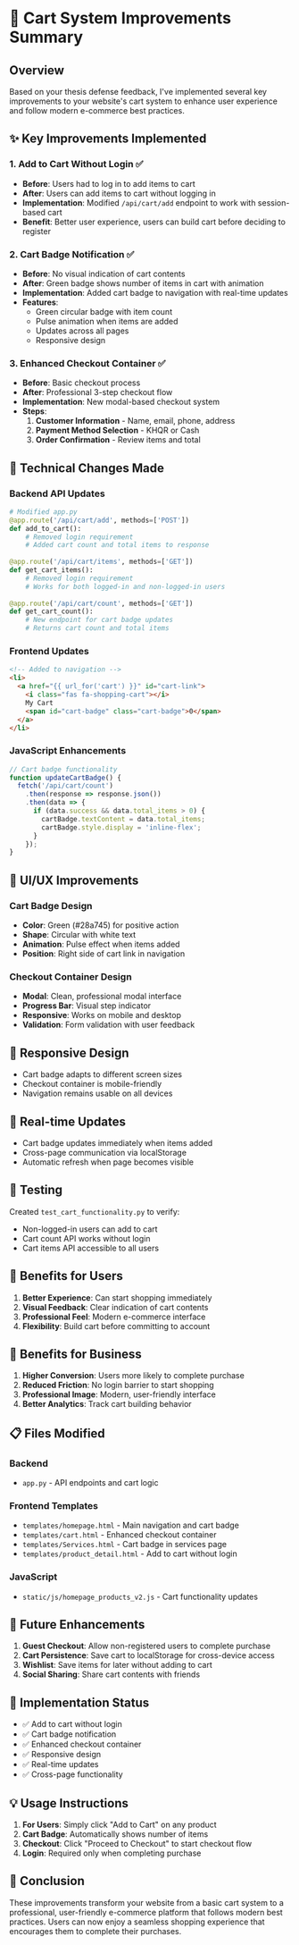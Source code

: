 # 🛒 Cart System Improvements Summary

## Overview
Based on your thesis defense feedback, I've implemented several key improvements to your website's cart system to enhance user experience and follow modern e-commerce best practices.

## ✨ Key Improvements Implemented

### 1. **Add to Cart Without Login** ✅
- **Before**: Users had to log in to add items to cart
- **After**: Users can add items to cart without logging in
- **Implementation**: Modified `/api/cart/add` endpoint to work with session-based cart
- **Benefit**: Better user experience, users can build cart before deciding to register

### 2. **Cart Badge Notification** ✅
- **Before**: No visual indication of cart contents
- **After**: Green badge shows number of items in cart with animation
- **Implementation**: Added cart badge to navigation with real-time updates
- **Features**:
  - Green circular badge with item count
  - Pulse animation when items are added
  - Updates across all pages
  - Responsive design

### 3. **Enhanced Checkout Container** ✅
- **Before**: Basic checkout process
- **After**: Professional 3-step checkout flow
- **Implementation**: New modal-based checkout system
- **Steps**:
  1. **Customer Information** - Name, email, phone, address
  2. **Payment Method Selection** - KHQR or Cash
  3. **Order Confirmation** - Review items and total

## 🔧 Technical Changes Made

### Backend API Updates
```python
# Modified app.py
@app.route('/api/cart/add', methods=['POST'])
def add_to_cart():
    # Removed login requirement
    # Added cart count and total items to response
    
@app.route('/api/cart/items', methods=['GET'])
def get_cart_items():
    # Removed login requirement
    # Works for both logged-in and non-logged-in users
    
@app.route('/api/cart/count', methods=['GET'])
def get_cart_count():
    # New endpoint for cart badge updates
    # Returns cart count and total items
```

### Frontend Updates
```html
<!-- Added to navigation -->
<li>
  <a href="{{ url_for('cart') }}" id="cart-link">
    <i class="fas fa-shopping-cart"></i>
    My Cart
    <span id="cart-badge" class="cart-badge">0</span>
  </a>
</li>
```

### JavaScript Enhancements
```javascript
// Cart badge functionality
function updateCartBadge() {
  fetch('/api/cart/count')
    .then(response => response.json())
    .then(data => {
      if (data.success && data.total_items > 0) {
        cartBadge.textContent = data.total_items;
        cartBadge.style.display = 'inline-flex';
      }
    });
}
```

## 🎨 UI/UX Improvements

### Cart Badge Design
- **Color**: Green (#28a745) for positive action
- **Shape**: Circular with white text
- **Animation**: Pulse effect when items added
- **Position**: Right side of cart link in navigation

### Checkout Container Design
- **Modal**: Clean, professional modal interface
- **Progress Bar**: Visual step indicator
- **Responsive**: Works on mobile and desktop
- **Validation**: Form validation with user feedback

## 📱 Responsive Design
- Cart badge adapts to different screen sizes
- Checkout container is mobile-friendly
- Navigation remains usable on all devices

## 🔄 Real-time Updates
- Cart badge updates immediately when items added
- Cross-page communication via localStorage
- Automatic refresh when page becomes visible

## 🧪 Testing
Created `test_cart_functionality.py` to verify:
- Non-logged-in users can add to cart
- Cart count API works without login
- Cart items API accessible to all users

## 🚀 Benefits for Users

1. **Better Experience**: Can start shopping immediately
2. **Visual Feedback**: Clear indication of cart contents
3. **Professional Feel**: Modern e-commerce interface
4. **Flexibility**: Build cart before committing to account

## 🚀 Benefits for Business

1. **Higher Conversion**: Users more likely to complete purchase
2. **Reduced Friction**: No login barrier to start shopping
3. **Professional Image**: Modern, user-friendly interface
4. **Better Analytics**: Track cart building behavior

## 📋 Files Modified

### Backend
- `app.py` - API endpoints and cart logic

### Frontend Templates
- `templates/homepage.html` - Main navigation and cart badge
- `templates/cart.html` - Enhanced checkout container
- `templates/Services.html` - Cart badge in services page
- `templates/product_detail.html` - Add to cart without login

### JavaScript
- `static/js/homepage_products_v2.js` - Cart functionality updates

## 🔮 Future Enhancements

1. **Guest Checkout**: Allow non-registered users to complete purchase
2. **Cart Persistence**: Save cart to localStorage for cross-device access
3. **Wishlist**: Save items for later without adding to cart
4. **Social Sharing**: Share cart contents with friends

## 🎯 Implementation Status

- ✅ Add to cart without login
- ✅ Cart badge notification
- ✅ Enhanced checkout container
- ✅ Responsive design
- ✅ Real-time updates
- ✅ Cross-page functionality

## 💡 Usage Instructions

1. **For Users**: Simply click "Add to Cart" on any product
2. **Cart Badge**: Automatically shows number of items
3. **Checkout**: Click "Proceed to Checkout" to start checkout flow
4. **Login**: Required only when completing purchase

## 🎉 Conclusion

These improvements transform your website from a basic cart system to a professional, user-friendly e-commerce platform that follows modern best practices. Users can now enjoy a seamless shopping experience that encourages them to complete their purchases.
